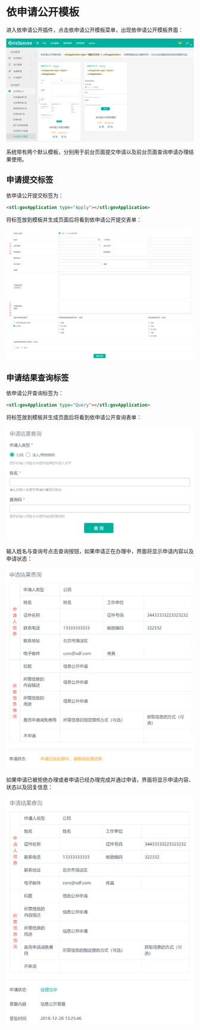 # 依申请公开模板

进入依申请公开插件，点击依申请公开模板菜单，出现依申请公开模板界面：

![](assets/templates/01.png)

系统带有两个默认模板，分别用于前台页面提交申请以及前台页面查询申请办理结果使用。

## 申请提交标签

依申请公开提交标签为：

```html
<stl:govApplication type="Apply"></stl:govApplication>
```

将标签放到模板并生成页面后将看到依申请公开提交表单：

![](assets/templates/02.png)

## 申请结果查询标签

依申请公开查询标签为：

```html
<stl:govApplication type="Query"></stl:govApplication>
```

将标签放到模板并生成页面后将看到依申请公开查询表单：

![](assets/templates/03.png)

输入姓名与查询号点击查询按钮，如果申请正在办理中，界面将显示申请内容以及申请状态：

![](assets/templates/04.png)

如果申请已被拒绝办理或者申请已经办理完成并通过申请，界面将显示申请内容、状态以及回复信息：

![](assets/templates/05.png)
